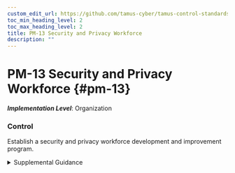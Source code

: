 ```yaml
---
custom_edit_url: https://github.com/tamus-cyber/tamus-control-standards/tree/main/content/tamus.edu/TAMUS_profile.xml
toc_min_heading_level: 2
toc_max_heading_level: 2
title: PM-13 Security and Privacy Workforce
description: ""
---
```


# PM-13 Security and Privacy Workforce {#pm-13}

_**Implementation Level**_: Organization

### Control

Establish a security and privacy workforce development and improvement program.

<details>
  <summary>Supplemental Guidance</summary>

Security and privacy workforce development and improvement programs include defining the knowledge, skills, and abilities needed to perform security and privacy duties and tasks; developing role-based training programs for individuals assigned security and privacy roles and responsibilities; and providing standards and guidelines for measuring and building individual qualifications for incumbents and applicants for security- and privacy-related positions. Such workforce development and improvement programs can also include security and privacy career paths to encourage security and privacy professionals to advance in the field and fill positions with greater responsibility. The programs encourage organizations to fill security- and privacy-related positions with qualified personnel. Security and privacy workforce development and improvement programs are complementary to organizational security awareness and training programs and focus on developing and institutionalizing the core security and privacy capabilities of personnel needed to protect organizational operations, assets, and individuals.

</details>

